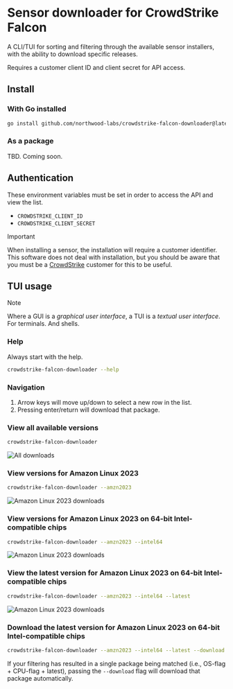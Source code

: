 # Sensor downloader for CrowdStrike Falcon

A CLI/TUI for sorting and filtering through the available sensor installers, with the ability to download specific releases.

Requires a customer client ID and client secret for API access.

## Install

### With Go installed

```bash
go install github.com/northwood-labs/crowdstrike-falcon-downloader@latest
```

### As a package

TBD. Coming soon.

## Authentication

These environment variables must be set in order to access the API and view the list.

* `CROWDSTRIKE_CLIENT_ID`
* `CROWDSTRIKE_CLIENT_SECRET`

> [!IMPORTANT]
> When installing a sensor, the installation will require a customer identifier. This software does not deal with installation, but you should be aware that you must be a [CrowdStrike](https://www.crowdstrike.com) customer for this to be useful.

## TUI usage

> [!NOTE]
> Where a GUI is a _graphical user interface_, a TUI is a _textual user interface_. For terminals. And shells.

### Help

Always start with the help.

```bash
crowdstrike-falcon-downloader --help
```

### Navigation

1. Arrow keys will move up/down to select a new row in the list.
1. Pressing enter/return will download that package.

### View all available versions

```bash
crowdstrike-falcon-downloader
```

![All downloads](images/all@2x.png)

### View versions for Amazon Linux 2023

```bash
crowdstrike-falcon-downloader --amzn2023
```

![Amazon Linux 2023 downloads](images/amzn2023-all@2x.png)

### View versions for Amazon Linux 2023 on 64-bit Intel-compatible chips

```bash
crowdstrike-falcon-downloader --amzn2023 --intel64
```

![Amazon Linux 2023 downloads](images/amzn2023-intel64@2x.png)

### View the latest version for Amazon Linux 2023 on 64-bit Intel-compatible chips

```bash
crowdstrike-falcon-downloader --amzn2023 --intel64 --latest
```

![Amazon Linux 2023 downloads](images/amzn2023-intel64-latest@2x.png)

### Download the latest version for Amazon Linux 2023 on 64-bit Intel-compatible chips

```bash
crowdstrike-falcon-downloader --amzn2023 --intel64 --latest --download
```

If your filtering has resulted in a single package being matched (i.e., OS-flag + CPU-flag + latest), passing the `--download` flag will download that package automatically.
